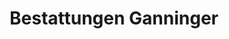 ---
title: "Bestattungen Ganninger"
url: /bad-schoenborn/bestattungen-ganninger/
shop: Bestattungen
---